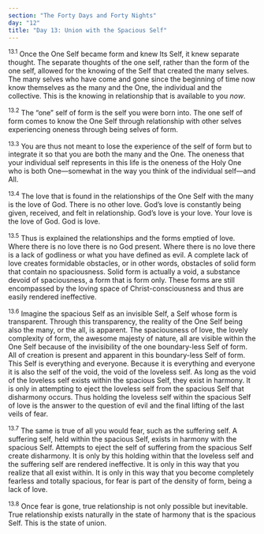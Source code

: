 ```yaml
---
section: "The Forty Days and Forty Nights"
day: "12"
title: "Day 13: Union with the Spacious Self"
---
```


<sup>13.1</sup> Once the One Self became form and knew Its Self, it knew
separate thought. The separate thoughts of the one self, rather than the
form of the one self, allowed for the knowing of the Self that created
the many selves. The many selves who have come and gone since the
beginning of time now know themselves as the many and the One, the
individual and the collective. This is the knowing in relationship that
is available to you *now*. 

<sup>13.2</sup> The “one” self of form is the self you were born into.
The one self of form comes to know the One Self through relationship
with other selves experiencing oneness through being selves of form. 

<sup>13.3</sup> You are thus not meant to lose the experience of the
self of form but to integrate it so that you are both the many and the
One. The oneness that your individual self represents in this life is
the oneness of the Holy One who is both One—somewhat in the way you
think of the individual self—and All. 

<sup>13.4</sup> The love that is found in the relationships of the One
Self with the many is the love of God. There is no other love. God’s
love is constantly being given, received, and felt in relationship.
God’s love is your love. Your love is the love of God. God is love.

<sup>13.5</sup> Thus is explained the relationships and the forms
emptied of love.  Where there is no love there is no God present. Where
there is no love there is a lack of godliness or what you have defined
as evil. A complete lack of love creates formidable obstacles, or in
other words, obstacles of solid form that contain no spaciousness. Solid
form is actually a void, a substance devoid of spaciousness, a form that
is form only. These forms are still encompassed by the loving space of
Christ-consciousness and thus are easily rendered ineffective.

<sup>13.6</sup> Imagine the spacious Self as an invisible Self, a Self
whose form is transparent. Through this transparency, the reality of the
One Self being also the many, or the all, is apparent. The spaciousness
of love, the lovely complexity of form, the awesome majesty of nature,
all are visible within the One Self because of the invisibility of the
one boundary-less Self of form. All of creation is present and apparent
in this boundary-less Self of form. This Self is everything and
everyone.  Because it is everything and everyone it is also the self of
the void, the void of the loveless self. As long as the void of the
loveless self exists within the spacious Self, they exist in harmony. It
is only in attempting to eject the loveless self from the spacious Self
that disharmony occurs. Thus holding the loveless self within the
spacious Self of love is the answer to the question of evil and the
final lifting of the last veils of fear. 

<sup>13.7</sup> The same is true of all you would fear, such as the
suffering self. A suffering self, held within the spacious
Self, exists in harmony with the spacious Self. Attempts to eject the
self of suffering from the spacious Self create disharmony. It is only
by this holding within that the loveless self and the suffering self are
rendered ineffective. It is only in this way that you realize that all
exist within. It is only in this way that you become completely fearless
and totally spacious, for fear is part of the density of form, being a
lack of love. 

<sup>13.8</sup> Once fear is gone, true relationship is not only
possible but inevitable. True relationship exists naturally in the state
of harmony that is the spacious Self. This is the state of union.

